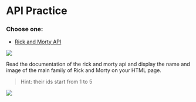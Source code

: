# API Practice

### Choose one:

- [Rick and Morty API](https://rickandmortyapi.com/)

![](https://i.imgur.com/idwXZ82.gif)

Read the documentation of the rick and morty api and display the name and image of the main family of Rick and Morty on your HTML page. 

> Hint: their ids start from 1 to 5

![](images/ss2.png)

